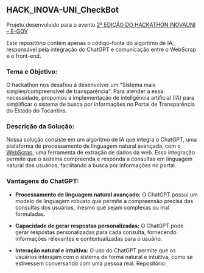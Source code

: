 ## HACK_INOVA-UNI_CheckBot

Projeto desenvolvido para o evento <a href="https://www.unitins.br/Concursos/Publico/Home/S/4fb1f276c82f5faa8ed3e5c4ac2c6893" alt="Link to event" target="_blank">2ª EDIÇÃO DO HACKATHON INOVAUNI – E-GOV</a>

Este repositório contém apenas o código-fonte do algoritmo de IA, responsável pela integração do ChatGPT e comunicação entre o WebScrap e o front-end.

### Tema e Objetivo:

O hackathon nos desafiou a desenvolver um "Sistema mais simples/compreensível de transparência". Para atender a essa necessidade, propomos a implementação de inteligência artificial (IA) para simplificar o sistema de busca por informações no Portal de Transparência do Estado do Tocantins.

### Descrição da Solução:

Nossa solução consiste em um algoritmo de IA que integra o ChatGPT, uma plataforma de processamento de linguagem natural avançada, com o [WebScrap](https://github.com/Davi-zzz/hackathon), uma ferramenta de extração de dados da web. Essa integração permite que o sistema compreenda e responda a consultas em linguagem natural dos usuários, facilitando a busca por informações no portal.

### Vantagens do ChatGPT:

* **Processamento de linguagem natural avançado:** O ChatGPT possui um modelo de linguagem robusto que permite a compreensão precisa das consultas dos usuários, mesmo que sejam complexas ou mal formuladas.

* **Capacidade de gerar respostas personalizadas:** O ChatGPT pode gerar respostas personalizadas para cada consulta, fornecendo informações relevantes e contextualizadas para o usuário.

* **Interação natural e intuitiva:** O uso do ChatGPT permite que os usuários interajam com o sistema de forma natural e intuitiva, como se estivessem conversando com uma pessoa real.
Repositório:
